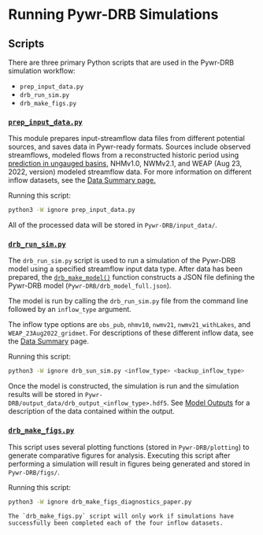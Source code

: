 # Running Pywr-DRB Simulations


## Scripts

There are three primary Python scripts that are used in the Pywr-DRB simulation workflow:
- `prep_input_data.py`
- `drb_run_sim.py`
- `drb_make_figs.py`


### [`prep_input_data.py`](../../API_References/prep_input_data.md)

This module prepares input-streamflow data files from different potential sources, and saves data in Pywr-ready formats. Sources include observed streamflows, modeled flows from a reconstructed historic period using [prediction in ungauged basins,](../Supplemental/pub.md) NHMv1.0, NWMv2.1, and WEAP (Aug 23, 2022, version) modeled streamflow data. For more information on different inflow datasets, see the [Data Summary page.](../Supplemental/data_summary.md)

Running this script:

```bash
python3 -W ignore prep_input_data.py
```

All of the processed data will be stored in `Pywr-DRB/input_data/`.

### [`drb_run_sim.py`](../../API_References/drb_run_sim.md)

The `drb_run_sim.py` script is used to run a simulation of the Pywr-DRB model using a specified streamflow input data type. After data has been prepared, the [`drb_make_model()`](../API_References/drb_make_model.md) function constructs a JSON file defining the Pywr-DRB model (`Pywr-DRB/drb_model_full.json`). 

The model is run by calling the `drb_run_sim.py` file from the command line followed by an `inflow_type` argument.

The inflow type options are `obs_pub`, `nhmv10`, `nwmv21`, `nwmv21_withLakes`, and `WEAP_23Aug2022_gridmet`. For descriptions of these different inflow data, see the [Data Summary](../../Supplemental/data_summary.md) page.

Running this script:

```bash
python3 -W ignore drb_sun_sim.py <inflow_type> <backup_inflow_type>
```

Once the model is constructed, the simulation is run and the simulation results will be stored in `Pywr-DRB/output_data/drb_output_<inflow_type>.hdf5`. See [Model Outputs](../Interpret_Results/explore_model_outputs.ipynb) for a description of the data contained within the output.


### [`drb_make_figs.py`](../../API_References/api_references.md)

This script uses several plotting functions (stored in `Pywr-DRB/plotting`) to generate comparative figures for analysis. Executing this script after performing a simulation will result in figures being generated and stored in `Pywr-DRB/figs/`.

Running this script:

```bash
python3 -W ignore drb_make_figs_diagnostics_paper.py
```

```{note}
The `drb_make_figs.py` script will only work if simulations have successfully been completed each of the four inflow datasets.
```
